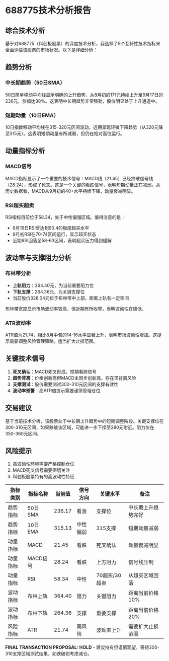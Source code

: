# 688775技术分析报告

## 综合技术分析

基于对688775（科创板股票）的深度技术分析，我选择了8个互补性技术指标来全面评估该股票的市场状况。以下是详细分析：

## 趋势分析

### 中长期趋势（50日SMA）
50日简单移动平均线显示明确的上升趋势，从8月初的171元持续上升至9月17日的236元，涨幅达38%。这表明中长期趋势非常强劲，股价明显处于上升通道中。

### 短期动量（10日EMA）
10日指数移动平均线在315-320元区间波动，近期呈现轻微下降趋势（从320元降至315元）。这表明短期动量有所减弱，但仍在相对高位运行。

## 动量指标分析

### MACD信号
MACD指标显示了一个重要的技术信号：MACD线（21.45）已经跌破信号线（28.24），形成了死叉。这是一个关键的看跌信号，表明短期动量正在减弱。从历史数据看，MACD从9月初的40+水平持续下降，动量衰减明显。

### RSI超买超卖
RSI指标目前位于58.34，处于中性偏强区域。值得注意的是：
- 8月19日RSI曾达到90.4的极度超买水平
- 9月初RSI在70-74区间运行，显示超买状态
- 近期RSI回落至58-63区间，表明超买压力得到缓解

## 波动率与支撑阻力分析

### 布林带分析
- **上轨阻力**：364.40元，为当前重要阻力位
- **下轨支撑**：264.36元，为关键支撑位
- 当前股价328.04元位于布林带中上部，距离上轨有一定空间

布林带宽度显示市场波动率较高，但近期有所收窄，表明波动性在降低。

### ATR波动率
ATR值为21.74，相比8月中旬的14-16水平显著上升，表明市场波动性增加。这提示需要调整风险管理策略，适当扩大止损范围。

## 关键技术信号

1. **死叉确认**：MACD死叉形成，短期看跌信号
2. **趋势背离**：价格创新高但MACD未同步创新高，存在顶背离风险
3. **支撑测试**：股价需要测试300-310元区间的支撑有效性
4. **波动率预警**：高ATR值提示需要谨慎管理仓位

## 交易建议

基于当前技术分析，该股票处于中长期上升趋势中的短期调整阶段。关键支撑位在300-310元区间，如果跌破该区域，可能进一步下探至280元附近。阻力位在350-360元区间。

## 风险提示

1. 高波动性环境需要严格控制仓位
2. MACD死叉信号需要密切关注
3. 科创板股票特有的高波动性特征

| 指标类别 | 指标名称 | 当前值 | 信号方向 | 关键水平 | 备注 |
|---------|---------|--------|----------|----------|------|
| 趋势指标 | 50日SMA | 236.17 | 看涨 | 支撑位 | 中长期上升趋势完好 |
| 趋势指标 | 10日EMA | 315.13 | 中性偏弱 | 315支撑 | 短期动量减弱 |
| 动量指标 | MACD | 21.45 | 看跌 | 死叉确认 | 动量衰减明显 |
| 动量指标 | MACD信号 | 28.24 | 看跌 | 上方阻力 | 信号线压制 |
| 动量指标 | RSI | 58.34 | 中性 | 70超买/30超卖 | 从超买区域回落 |
| 波动指标 | 布林上轨 | 364.40 | 阻力 | 关键阻力 | 距离当前价格10% |
| 波动指标 | 布林下轨 | 264.36 | 支撑 | 重要支撑 | 距离当前价格20% |
| 风险指标 | ATR | 21.74 | 高风险 | 波动率上升 | 需要扩大止损范围 |

**FINAL TRANSACTION PROPOSAL: HOLD** - 建议持有但谨慎观望，等待300-310支撑区域测试结果，如跌破则考虑减仓。